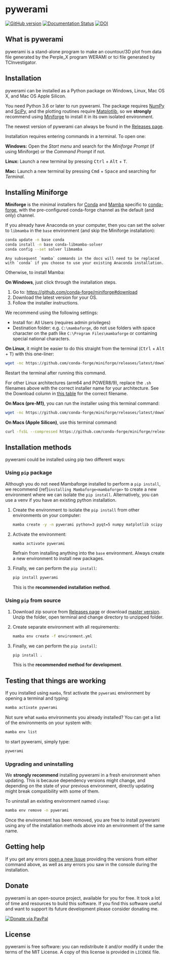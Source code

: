 # pywerami

[![GitHub version](https://badge.fury.io/gh/ondrolexa%2Fpywerami.svg)](https://badge.fury.io/gh/ondrolexa%2Fpywerami)
[![Documentation Status](https://readthedocs.org/projects/pywerami/badge/?version=latest)](https://readthedocs.org/projects/pywerami/?badge=latest)
[![DOI](https://zenodo.org/badge/46796466.svg)](https://zenodo.org/badge/latestdoi/46796466)

## What is pywerami

pywerami is a stand-alone program to make an countour/3D plot from data
file generated by the Perple_X program WERAMI or tci file generated by
TCInvestigator.

## Installation

pywerami can be installed as a Python package on Windows, Linux, Mac OS X, and Mac OS Apple Silicon.

You need Python 3.6 or later to run pywerami. The package requires [NumPy](https://numpy.org/) and [SciPy](https://www.scipy.org/), and the plotting routines require [Matplotlib](https://matplotlib.org/), so we **strongly** recommend using [Miniforge](https://mamba.readthedocs.io/en/latest/installation/mamba-installation.html) to install it in its own isolated environment.

The newest version of pywerami can always be found in the [Releases page](https://github.com/ondrolexa/pywerami/releases).

Installation requires entering commands in a terminal. To open one:

   **Windows:** Open the *Start menu* and search for the *Miniforge Prompt* (if using Miniforge) or the *Command Prompt* if not.

   **Linux:** Launch a new terminal by pressing <kbd>Ctrl</kbd> + <kbd>Alt</kbd> + <kbd>T</kbd>.

   **Mac:** Launch a new terminal by pressing <kbd>Cmd</kbd> + <kbd>Space</kbd> and searching for _Terminal_.


## Installing Miniforge

**Miniforge** is the minimal installers for [Conda](https://conda.io/) and [Mamba](https://github.com/mamba-org/mamba) specific to [conda-forge](https://conda-forge.org/), with the pre-configured conda-forge channel as the default (and only) channel.

If you already have Anaconda on your computer, then you can set the solver to `libmamba` in the `base` environment (and skip the Miniforge installation):

```bash
conda update -n base conda
conda install -n base conda-libmamba-solver
conda config --set solver libmamba
```

```
Any subsequent `mamba` commands in the docs will need to be replaced with `conda` if you choose to use your existing Anaconda installation.
```

Otherwise, to install Mamba:

**On Windows**, just click through the installation steps.

1.  Go to: https://github.com/conda-forge/miniforge#download
2.  Download the latest version for your OS.
3.  Follow the installer instructions.

We recommend using the following settings:

- Install for: All Users (requires admin privileges)
- Destination folder: e.g. `C:\mambaforge`, do not use folders with space character on the path like `C:\Program Files\mambaforge` or containing special national characters.

**On Linux**, it might be easier to do this straight from the terminal (<kbd>Ctrl</kbd> + <kbd>Alt</kbd> + <kbd>T</kbd>) with this one-liner:

```bash
wget -nc https://github.com/conda-forge/miniforge/releases/latest/download/Mambaforge-Linux-x86_64.sh && bash Mambaforge-Linux-x86_64.sh -b && ~/mambaforge/bin/conda init bash
```

Restart the terminal after running this command.

For other Linux architectures (arm64 and POWER8/9), replace the `.sh` filenames above with the correct installer name for your architecture. See the Download column in [this table](https://github.com/conda-forge/miniforge#mambaforge) for the correct filename.


**On Macs (pre-M1)**, you can run the installer using this terminal command:

```bash
wget -nc https://github.com/conda-forge/miniforge/releases/latest/download/Miniforge3-MacOSX-x86_64.sh && bash Miniforge3-MacOSX-x86_64.sh -b && ~/mambaforge/bin/conda init zsh
```

**On Macs (Apple Silicon)**, use this terminal command:

```bash
curl -fsSL --compressed https://github.com/conda-forge/miniforge/releases/latest/download/Miniforge3-MacOSX-arm64.sh -o Miniforge3-MacOSX-arm64.sh && chmod +x Miniforge3-MacOSX-arm64.sh && ./Miniforge3-MacOSX-arm64.sh -b -p ~/mambaforge && rm Miniforge3-MacOSX-arm64.sh && ~/mambaforge/bin/conda init "$(basename "${SHELL}")" && source "$HOME/.$(basename "${SHELL}")rc"
```

## Installation methods

pywerami could be installed using pip two different ways:

### Using `pip` package

Although you do not need Mambaforge installed to perform a `pip install`, we recommend {ref}`installing Mambaforge<mambaforge>` to create a new environment where we can isolate the `pip install`. Alternatively, you can use a venv if you have an existing python installation.

1. Create the environment to isolate the `pip install` from other environments on your computer:

   ```bash
   mamba create -y -n pywerami python=3 pyqt=5 numpy matplotlib scipy
   ```

2. Activate the environment:

   ```bash
   mamba activate pywerami
   ```

   Refrain from installing anything into the `base` environment. Always create a new environment to install new packages.

3. Finally, we can perform the `pip install`:

   ```bash
   pip install pywerami
   ```

   This is the **recommended installation method**.

### Using `pip` from source

1. Download zip source from [Releases page](https://github.com/ondrolexa/pywerami/releases) or download [master version](https://github.com/ondrolexa/pywerami/archive/refs/heads/master.zip). Unzip the folder, open terminal and change directory to unzipped folder. 

2. Create separate environment with all requirements:

   ```bash
   mamba env create -f environment.yml
   ```

3. Finally, we can perform the `pip install`:

   ```bash
   pip install .
   ```

   This is the **recommended method for development**.

## Testing that things are working

If you installed using `mamba`, first activate the `pywerami` environment by opening a terminal and typing:

```bash
mamba activate pywerami
```

Not sure what `mamba` environments you already installed? You can get a list of the environments on your system with:

```bash
mamba env list
```

to start pywerami, simply type:

```bash
pywerami
```

### Upgrading and uninstalling

We **strongly recommend** installing pywerami in a fresh environment when updating. This is because dependency versions might change, and depending on the state of your previous environment, directly updating might break compatibility with some of them.

To uninstall an existing environment named `sleap`:

```bash
mamba env remove -n pywerami
```

Once the environment has been removed, you are free to install pywerami using any of the installation methods above into an environment of the same name.

## Getting help

If you get any errors [open a new Issue](https://github.com/ondrolexa/pywerami/issues) providing the versions from either command above, as well as any errors you saw in the console during the installation.

## Donate

pywerami is an open-source project, available for you for free. It took a lot of time and resources to build this software. If you find this software useful and want to support its future development please consider donating me.

[![Donate via PayPal](https://www.paypalobjects.com/en_US/i/btn/btn_donateCC_LG.gif)](https://www.paypal.com/cgi-bin/webscr?cmd=_donations&business=QTYZWVUNDUAH8&item_name=pywerami+development+donation&currency_code=EUR&source=url)

## License

pywerami is free software: you can redistribute it and/or modify it under the terms of the MIT License. A copy of this license is provided in ``LICENSE`` file.
